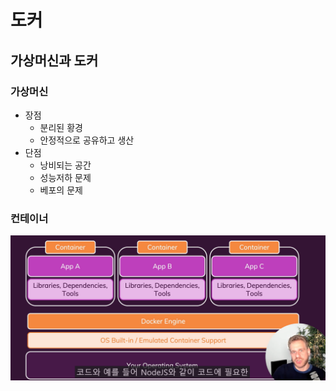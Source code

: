 # 도커
## 가상머신과 도커
### 가상머신
- 장점
    - 분리된 황경
    - 안정적으로 공유하고 생산
- 단점
    - 낭비되는 공간
    - 성능저하 문제
    - 베포의 문제

### 컨테이너
![alt text](image.png)
